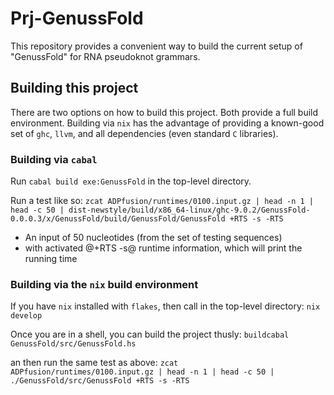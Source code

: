 # Prj-GenussFold

This repository provides a convenient way to build the current setup of "GenussFold" for RNA
pseudoknot grammars.

## Building this project

There are two options on how to build this project. Both provide a full build environment. Building
via ``nix`` has the advantage of providing a known-good set of ``ghc``, ``llvm``, and all
dependencies (even standard ``C`` libraries).

### Building via ``cabal``

Run ``cabal build exe:GenussFold`` in the top-level directory.

Run a test like so:
``
zcat ADPfusion/runtimes/0100.input.gz | head -n 1 | head -c 50 | dist-newstyle/build/x86_64-linux/ghc-9.0.2/GenussFold-0.0.0.3/x/GenussFold/build/GenussFold/GenussFold +RTS -s -RTS
``
- An input of 50 nucleotides (from the set of testing sequences)
- with activated @+RTS -s@ runtime information, which will print the running time

### Building via the ``nix`` build environment

If you have ``nix`` installed with ``flakes``, then call in the top-level directory:
``
nix develop
``

Once you are in a shell, you can build the project thusly:
``
buildcabal GenussFold/src/GenussFold.hs
``

an then run the same test as above:
``
zcat ADPfusion/runtimes/0100.input.gz | head -n 1 | head -c 50 | ./GenussFold/src/GenussFold +RTS -s -RTS
``

